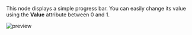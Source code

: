 This node displays a simple progress bar. You can easily change its value using the **Value** attribute between 0 and 1.

![preview](/documentation/nodes/progressBar/preview.png)
